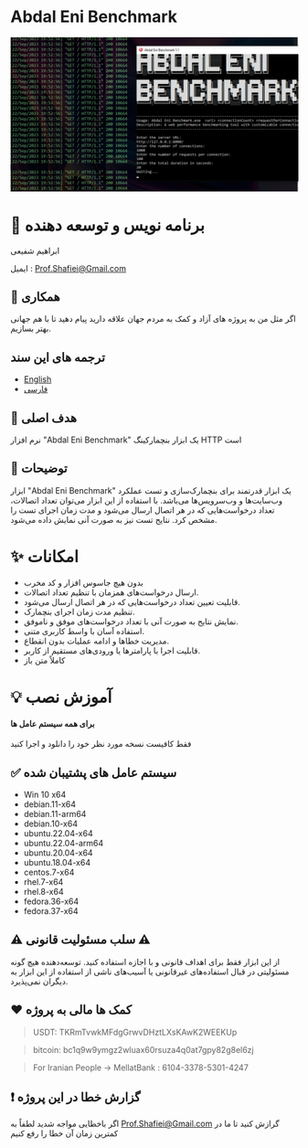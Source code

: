 # Abdal Eni Benchmark
![](https://raw.githubusercontent.com/ebrasha/Abdal-Eni-Benchmark/main/Abdal-Eni-Benchmark.jpg)

# 🤵 برنامه نویس و توسعه دهنده
ابراهیم شفیعی

ایمیل :  Prof.Shafiei@Gmail.com

## 🤞 همکاری
اگر مثل من به پروژه های آزاد و کمک به مردم جهان علاقه دارید پیام دهید تا با هم جهانی بهتر بسازیم.



## ترجمه های این سند
- [English](README.md)
- [فارسی](README.fa.md)

## 💎 هدف اصلی
نرم افزار "Abdal Eni Benchmark" یک ابزار بنچمارکینگ HTTP است

## 📄  توضیحات
ابزار "Abdal Eni Benchmark" یک ابزار قدرتمند برای بنچمارک‌سازی و تست عملکرد وب‌سایت‌ها و وب‌سرویس‌ها می‌باشد. با استفاده از این ابزار می‌توان تعداد اتصالات، تعداد درخواست‌هایی که در هر اتصال ارسال می‌شود و مدت زمان اجرای تست را مشخص کرد. نتایج تست نیز به صورت آنی نمایش داده می‌شود.


# ✨ امکانات
-   بدون هیچ جاسوس افزار و کد مخرب
-  ارسال درخواست‌های همزمان با تنظیم تعداد اتصالات.
-  قابلیت تعیین تعداد درخواست‌هایی که در هر اتصال ارسال می‌شود.
-  تنظیم مدت زمان اجرای بنچمارک.
-  نمایش نتایج به صورت آنی با تعداد درخواست‌های موفق و ناموفق.
-  استفاده آسان با واسط کاربری متنی.
- مدیریت خطاها و ادامه عملیات بدون انقطاع. 
-  قابلیت اجرا با پارامترها یا ورودی‌های مستقیم از کاربر.
-  کاملاً متن باز



# 💡 آموزش نصب

####  برای همه سیستم عامل ها
فقط کافیست نسخه مورد نظر خود را دانلود و اجرا کنید

 

## ✅  سیستم عامل های پشتیبان شده

- Win 10 x64
- debian.11-x64
- debian.11-arm64
- debian.10-x64
- ubuntu.22.04-x64
- ubuntu.22.04-arm64
- ubuntu.20.04-x64
- ubuntu.18.04-x64
- centos.7-x64
- rhel.7-x64
- rhel.8-x64
- fedora.36-x64
- fedora.37-x64

 

## ⚠️ سلب مسئولیت قانونی ⚠️

از این ابزار فقط برای اهداف قانونی و با اجازه استفاده کنید. توسعه‌دهنده هیچ گونه مسئولیتی در قبال استفاده‌های غیرقانونی یا آسیب‌های ناشی از استفاده از این ابزار به دیگران نمی‌پذیرد.

## ❤️ کمک ها مالی به پروژه

> USDT:      TKRmTvwkMFdgGrwvDHztLXsKAwK2WEEKUp

> bitcoin:   bc1q9w9ymgz2wluax60rsuza4q0at7gpy82g8el6zj

> For Iranian People -> MellatBank : 6104-3378-5301-4247

## ❗ گزارش خطا در این پروژه

اگر باخطایی مواجه شدید لطفاً به Prof.Shafiei@Gmail.com گرازش کنید تا ما در کمترین زمان آن خطا را رفع کنیم


